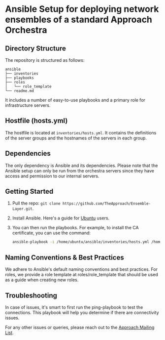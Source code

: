 # Ansible Setup for deploying network ensembles of a standard Approach Orchestra

## Directory Structure

The repository is structured as follows:

```
ansible
├── inventories
├── playbooks
├── roles
│   └── role_template
└── readme.md
```

It includes a number of easy-to-use playbooks and a primary role for infrastructure servers.

## Hostfile (hosts.yml)

The hostfile is located at `inventories/hosts.yml`. It contains the definitions of the server groups and the hostnames of the servers in each group.

## Dependencies

The only dependency is Ansible and its dependencies. Please note that the Ansible setup can only be run from the orchestra servers since they have access and permission to our internal servers.

## Getting Started

1. Pull the repo: `git clone https://github.com/TheApproach/Ensemble-Layer.git`.
2. Install Ansible. Here's a guide for [Ubuntu](https://docs.ansible.com/ansible/latest/installation_guide/intro_installation.html#installing-ansible-on-ubuntu) users.
3. You can then run the playbooks. For example, to install the CA certificate, you can use the command:

   ```bash
   ansible-playbook -i /home/ubuntu/ansible/inventories/hosts.yml /home/ubuntu/ansible/playbooks/ca-certificate-playbook.yml
   ```

## Naming Conventions & Best Practices

We adhere to Ansible's default naming conventions and best practices. For roles, we provide a role template at roles/role_template that should be used as a guide when creating new roles.

## Troubleshooting

In case of issues, it's smart to first run the ping-playbook to test the connections. This playbook will help you determine if there are connectivity issues.

For any other issues or queries, please reach out to the [Approach Mailing List](mailto:approach@orchestrationsyndicate.com).
